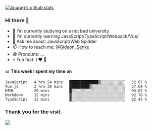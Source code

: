 [![Anurag's github stats](https://github-readme-stats.vercel.app/api?username=gideonsenku)](https://github.com/anuraghazra/github-readme-stats)
### Hi there 👋
- 🔭 I’m currently studying on a not bad university 
- 🌱 I’m currently learning JavaScript/TypeScript/Webpack/Vue/
- 💬 Ask me about: JavaScript/Web Spidder 
- 📫 How to reach me: [@Gideon_Senku](https://t.me/Gideon_Senku)
- 😄 Pronouns: ...
- ⚡ Fun fact: I ❤️ 🎵

📊 **This week I spent my time on**
<!--START_SECTION:waka-->
```text
JavaScript   4 hrs 54 mins   █████████████▒░░░░░░░░░░░   52.67 % 
Vue.js       3 hrs 30 mins   █████████▒░░░░░░░░░░░░░░░   37.69 % 
HTML         20 mins         █░░░░░░░░░░░░░░░░░░░░░░░░   03.67 % 
Markdown     15 mins         ▓░░░░░░░░░░░░░░░░░░░░░░░░   02.78 % 
TypeScript   13 mins         ▓░░░░░░░░░░░░░░░░░░░░░░░░   02.45 % 
```
<!--END_SECTION:waka-->


### Thank you for the visit.
![](http://profile-counter.glitch.me/gideonsenku/count.svg)
<!--
**GideonSenku/GideonSenku** is a ✨ _special_ ✨ repository because its `README.md` (this file) appears on your GitHub profile.

Here are some ideas to get you started:

- 🔭 I’m currently working on ...
- 🌱 I’m currently learning ...
- 👯 I’m looking to collaborate on ...
- 🤔 I’m looking for help with ...
- 💬 Ask me about ...
- 📫 How to reach me: ...
- 😄 Pronouns: ...
- ⚡ Fun fact: ...
-->

